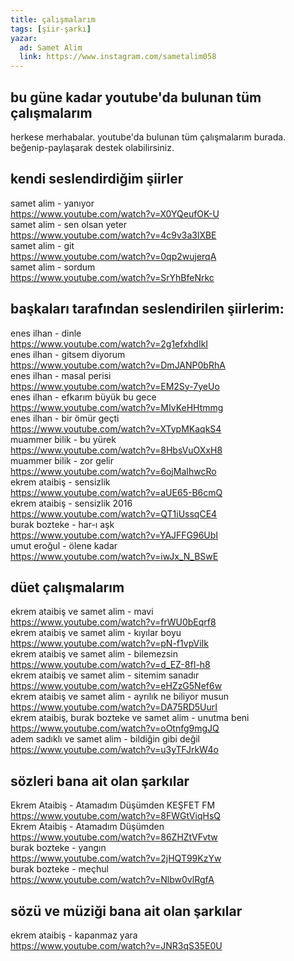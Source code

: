 ```yaml
---
title: çalışmalarım
tags: [şiir-şarkı]
yazar:
  ad: Samet Alim
  link: https://www.instagram.com/sametalim058
---
```


## bu güne kadar youtube'da bulunan tüm çalışmalarım

herkese merhabalar. youtube'da bulunan tüm çalışmalarım burada. beğenip-paylaşarak destek olabilirsiniz.  

## kendi seslendirdiğim şiirler
samet alim - yanıyor  
https://www.youtube.com/watch?v=X0YQeufOK-U  
samet alim - sen olsan yeter  
https://www.youtube.com/watch?v=4c9v3a3lXBE  
samet alim - git  
https://www.youtube.com/watch?v=0qp2wujerqA  
samet alim - sordum  
https://www.youtube.com/watch?v=SrYhBfeNrkc  
## başkaları tarafından seslendirilen şiirlerim:
enes ilhan - dinle  
https://www.youtube.com/watch?v=2g1efxhdIkI  
enes ilhan - gitsem diyorum  
https://www.youtube.com/watch?v=DmJANP0bRhA  
enes ilhan - masal perisi  
https://www.youtube.com/watch?v=EM2Sy-7yeUo  
enes ilhan - efkarım büyük bu gece  
https://www.youtube.com/watch?v=MIvKeHHtmmg  
enes ilhan - bir ömür geçti  
https://www.youtube.com/watch?v=XTypMKaqkS4  
muammer bilik - bu yürek  
https://www.youtube.com/watch?v=8HbsVuOXxH8  
muammer bilik - zor gelir  
https://www.youtube.com/watch?v=6ojMaIhwcRo  
ekrem ataibiş - sensizlik  
https://www.youtube.com/watch?v=aUE65-B6cmQ  
ekrem ataibiş - sensizlik 2016  
https://www.youtube.com/watch?v=QT1iUssqCE4  
burak bozteke - har-ı aşk  
https://www.youtube.com/watch?v=YAJFFG96UbI  
umut eroğul - ölene kadar  
https://www.youtube.com/watch?v=iwJx_N_BSwE  
## düet çalışmalarım
ekrem ataibiş ve samet alim - mavi  
https://www.youtube.com/watch?v=frWU0bEqrf8  
ekrem ataibiş ve samet alim - kıyılar boyu  
https://www.youtube.com/watch?v=pN-f1vpViIk  
ekrem ataibiş ve samet alim - bilemezsin  
https://www.youtube.com/watch?v=d_EZ-8fI-h8  
ekrem ataibiş ve samet alim - sitemim sanadır  
https://www.youtube.com/watch?v=eHZzG5Nef6w  
ekrem ataibiş ve samet alim - ayrılık ne biliyor musun  
https://www.youtube.com/watch?v=DA75RD5UurI  
ekrem ataibiş, burak bozteke ve samet alim - unutma beni  
https://www.youtube.com/watch?v=oOtnfg9mgJQ  
adem sadıklı ve samet alim - bildiğin gibi değil  
https://www.youtube.com/watch?v=u3yTFJrkW4o  
## sözleri bana ait olan şarkılar
Ekrem Ataibiş - Atamadım Düşümden KEŞFET FM  
https://www.youtube.com/watch?v=8FWGtViqHsQ  
Ekrem Ataibiş - Atamadım Düşümden  
https://www.youtube.com/watch?v=86ZHZtVFvtw  
burak bozteke - yangın  
https://www.youtube.com/watch?v=2jHQT99KzYw  
burak bozteke - meçhul  
https://www.youtube.com/watch?v=Nlbw0vlRgfA  
## sözü ve müziği bana ait olan şarkılar
ekrem ataibiş - kapanmaz yara  
https://www.youtube.com/watch?v=JNR3qS35E0U  